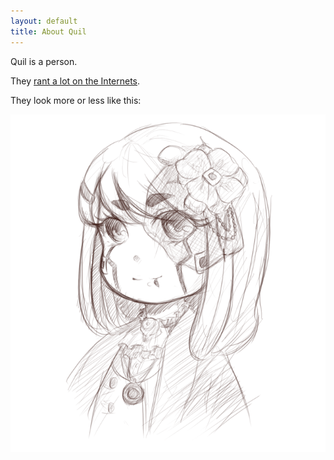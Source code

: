 ```yaml
---
layout: default
title: About Quil
---
```


<div class="textual-content">

<p>Quil is a person.</p>

<p>They <a href="https://twitter.com/robotlolita">rant a lot on the Internets</a>.</p>

<p>They look more or less like this:</p>

<img src="/about/quil.png">

</div>
